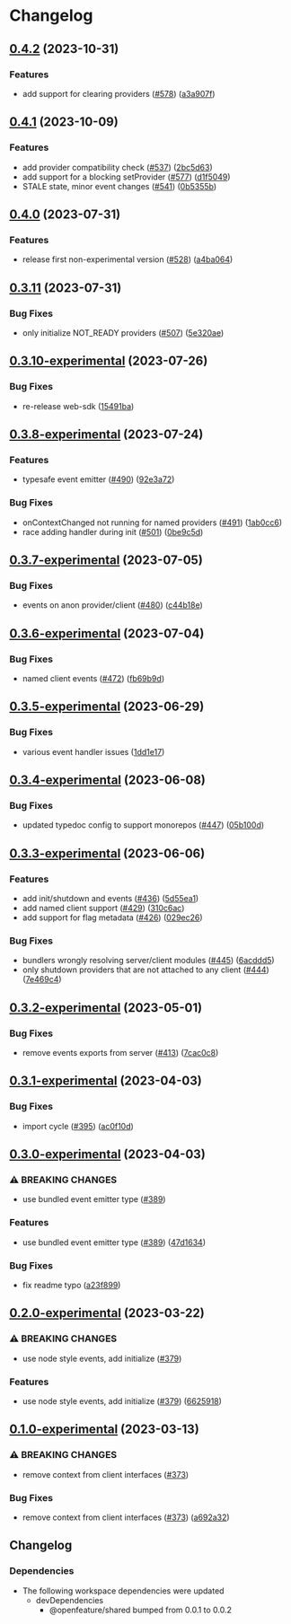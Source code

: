 # Changelog


## [0.4.2](https://github.com/open-feature/js-sdk/compare/web-sdk-v0.4.1...web-sdk-v0.4.2) (2023-10-31)


### Features

* add support for clearing providers ([#578](https://github.com/open-feature/js-sdk/issues/578)) ([a3a907f](https://github.com/open-feature/js-sdk/commit/a3a907f348d7ff2ac7cd42eca61cd760fdd93048))

## [0.4.1](https://github.com/open-feature/js-sdk/compare/web-sdk-v0.4.0...web-sdk-v0.4.1) (2023-10-09)


### Features

* add provider compatibility check ([#537](https://github.com/open-feature/js-sdk/issues/537)) ([2bc5d63](https://github.com/open-feature/js-sdk/commit/2bc5d63266424a900da523f001f425b95da29ccc))
* add support for a blocking setProvider ([#577](https://github.com/open-feature/js-sdk/issues/577)) ([d1f5049](https://github.com/open-feature/js-sdk/commit/d1f50490650da78ff7936641425b1a0614833c63))
* STALE state, minor event changes ([#541](https://github.com/open-feature/js-sdk/issues/541)) ([0b5355b](https://github.com/open-feature/js-sdk/commit/0b5355b3cf7e606f9364a110a18e1c6aeca5c230))

## [0.4.0](https://github.com/open-feature/js-sdk/compare/web-sdk-v0.3.11...web-sdk-v0.4.0) (2023-07-31)


### Features

* release first non-experimental version ([#528](https://github.com/open-feature/js-sdk/issues/528)) ([a4ba064](https://github.com/open-feature/js-sdk/commit/a4ba0645500ae82e4052362345e964c7ee226bb2))

## [0.3.11](https://github.com/open-feature/js-sdk/compare/web-sdk-v0.3.10-experimental...web-sdk-v0.3.11) (2023-07-31)


### Bug Fixes

* only initialize NOT_READY providers ([#507](https://github.com/open-feature/js-sdk/issues/507)) ([5e320ae](https://github.com/open-feature/js-sdk/commit/5e320ae3811e270985e867c1c85a301eacd99a49))

## [0.3.10-experimental](https://github.com/open-feature/js-sdk/compare/web-sdk-v0.3.9-experimental...web-sdk-v0.3.10-experimental) (2023-07-26)


### Bug Fixes

* re-release web-sdk ([15491ba](https://github.com/open-feature/js-sdk/commit/15491bada9a62cfa27b028074716c414d364ad96))

## [0.3.8-experimental](https://github.com/open-feature/js-sdk/compare/web-sdk-v0.3.7-experimental...web-sdk-v0.3.8-experimental) (2023-07-24)


### Features

* typesafe event emitter ([#490](https://github.com/open-feature/js-sdk/issues/490)) ([92e3a72](https://github.com/open-feature/js-sdk/commit/92e3a724bf4e53721644c2155060b2bd44a43c39))


### Bug Fixes

* onContextChanged not running for named providers ([#491](https://github.com/open-feature/js-sdk/issues/491)) ([1ab0cc6](https://github.com/open-feature/js-sdk/commit/1ab0cc6bb250b27dd2cf6462aa3d831fcf8526f3))
* race adding handler during init ([#501](https://github.com/open-feature/js-sdk/issues/501)) ([0be9c5d](https://github.com/open-feature/js-sdk/commit/0be9c5dcd9c7f8bc76d28e94b2e80617836323e5))

## [0.3.7-experimental](https://github.com/open-feature/js-sdk/compare/web-sdk-v0.3.6-experimental...web-sdk-v0.3.7-experimental) (2023-07-05)


### Bug Fixes

* events on anon provider/client ([#480](https://github.com/open-feature/js-sdk/issues/480)) ([c44b18e](https://github.com/open-feature/js-sdk/commit/c44b18eb9eb6d6e828af61767b9f3e39f2cef1af))

## [0.3.6-experimental](https://github.com/open-feature/js-sdk/compare/web-sdk-v0.3.5-experimental...web-sdk-v0.3.6-experimental) (2023-07-04)


### Bug Fixes

* named client events ([#472](https://github.com/open-feature/js-sdk/issues/472)) ([fb69b9d](https://github.com/open-feature/js-sdk/commit/fb69b9d665172de7d79c84b36adbbcf0c315b701))

## [0.3.5-experimental](https://github.com/open-feature/js-sdk/compare/web-sdk-v0.3.4-experimental...web-sdk-v0.3.5-experimental) (2023-06-29)


### Bug Fixes

* various event handler issues ([1dd1e17](https://github.com/open-feature/js-sdk/commit/1dd1e17361ef85e89f858d00475830bffec4173b))

## [0.3.4-experimental](https://github.com/open-feature/js-sdk/compare/web-sdk-v0.3.3-experimental...web-sdk-v0.3.4-experimental) (2023-06-08)


### Bug Fixes

* updated typedoc config to support monorepos ([#447](https://github.com/open-feature/js-sdk/issues/447)) ([05b100d](https://github.com/open-feature/js-sdk/commit/05b100dca540dfa6317a01cb238af6d9a1c1c2ef))

## [0.3.3-experimental](https://github.com/open-feature/js-sdk/compare/web-sdk-v0.3.2-experimental...web-sdk-v0.3.3-experimental) (2023-06-06)


### Features

* add init/shutdown and events ([#436](https://github.com/open-feature/js-sdk/issues/436)) ([5d55ea1](https://github.com/open-feature/js-sdk/commit/5d55ea1d08267a09f36c6b1508298646ee34616c))
* add named client support ([#429](https://github.com/open-feature/js-sdk/issues/429)) ([310c6ac](https://github.com/open-feature/js-sdk/commit/310c6ac51ee06de5db75e16b64ace150bcf55fbe))
* add support for flag metadata ([#426](https://github.com/open-feature/js-sdk/issues/426)) ([029ec26](https://github.com/open-feature/js-sdk/commit/029ec26eb255a2549abcbeba12f41d4b9e57c100))


### Bug Fixes

* bundlers wrongly resolving server/client modules ([#445](https://github.com/open-feature/js-sdk/issues/445)) ([6acddd5](https://github.com/open-feature/js-sdk/commit/6acddd529703364effa029341496900fc8671f6b))
* only shutdown providers that are not attached to any client ([#444](https://github.com/open-feature/js-sdk/issues/444)) ([7e469c4](https://github.com/open-feature/js-sdk/commit/7e469c49cab2a26b3f402eae4807365e08cd7a62))

## [0.3.2-experimental](https://github.com/open-feature/js-sdk/compare/web-sdk-v0.3.1-experimental...web-sdk-v0.3.2-experimental) (2023-05-01)


### Bug Fixes

* remove events exports from server ([#413](https://github.com/open-feature/js-sdk/issues/413)) ([7cac0c8](https://github.com/open-feature/js-sdk/commit/7cac0c87abfe6d6962b7f64a58b25d76ed06d4cb))

## [0.3.1-experimental](https://github.com/open-feature/js-sdk/compare/web-sdk-v0.3.0-experimental...web-sdk-v0.3.1-experimental) (2023-04-03)


### Bug Fixes

* import cycle ([#395](https://github.com/open-feature/js-sdk/issues/395)) ([ac0f10d](https://github.com/open-feature/js-sdk/commit/ac0f10d04e61d37965fe25bc8d5f7efa0ba717d6))

## [0.3.0-experimental](https://github.com/open-feature/js-sdk/compare/web-sdk-v0.2.0-experimental...web-sdk-v0.3.0-experimental) (2023-04-03)


### ⚠ BREAKING CHANGES

* use bundled event emitter type ([#389](https://github.com/open-feature/js-sdk/issues/389))

### Features

* use bundled event emitter type ([#389](https://github.com/open-feature/js-sdk/issues/389)) ([47d1634](https://github.com/open-feature/js-sdk/commit/47d16341106a79e86d78a8dc40fd9b9491b7fc5a))


### Bug Fixes

* fix readme typo ([a23f899](https://github.com/open-feature/js-sdk/commit/a23f899d688606f624af3baf93e8eabd1cd26096))

## [0.2.0-experimental](https://github.com/open-feature/js-sdk/compare/web-sdk-v0.1.0-experimental...web-sdk-v0.2.0-experimental) (2023-03-22)


### ⚠ BREAKING CHANGES

* use node style events, add initialize ([#379](https://github.com/open-feature/js-sdk/issues/379))

### Features

* use node style events, add initialize ([#379](https://github.com/open-feature/js-sdk/issues/379)) ([6625918](https://github.com/open-feature/js-sdk/commit/662591861140cb9b387b3810aa2b2353f7af257e))

## [0.1.0-experimental](https://github.com/open-feature/js-sdk/compare/web-sdk-v0.0.2-experimental...web-sdk-v0.1.0-experimental) (2023-03-13)


### ⚠ BREAKING CHANGES

* remove context from client interfaces ([#373](https://github.com/open-feature/js-sdk/issues/373))

### Bug Fixes

* remove context from client interfaces ([#373](https://github.com/open-feature/js-sdk/issues/373)) ([a692a32](https://github.com/open-feature/js-sdk/commit/a692a329ac73f8c9e507dd58b8390533a7648375))

## Changelog

### Dependencies

* The following workspace dependencies were updated
  * devDependencies
    * @openfeature/shared bumped from 0.0.1 to 0.0.2
